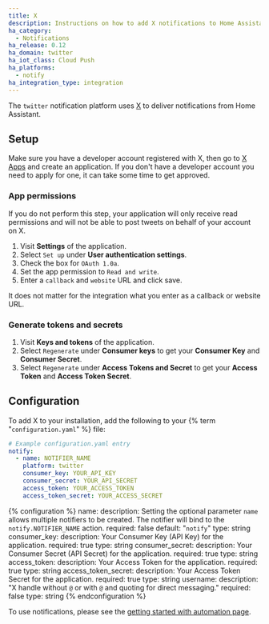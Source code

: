 ```yaml
---
title: X
description: Instructions on how to add X notifications to Home Assistant.
ha_category:
  - Notifications
ha_release: 0.12
ha_domain: twitter
ha_iot_class: Cloud Push
ha_platforms:
  - notify
ha_integration_type: integration
---
```


The `twitter` notification platform uses [X](https://twitter.com) to deliver notifications from Home Assistant.

## Setup

Make sure you have a developer account registered with X, then go to [X Apps](https://developer.twitter.com/en/portal/dashboard) and create an application. If you don't have a developer account you need to apply for one, it can take some time to get approved.

### App permissions

If you do not perform this step, your application will only receive read permissions and will not be able to post tweets on behalf of your account on X.

1. Visit **Settings** of the application.
2. Select `Set up` under **User authentication settings**.
3. Check the box for `OAuth 1.0a`.
4. Set the app permission to `Read and write`.
5. Enter a `callback` and `website` URL and click save.

It does not matter for the integration what you enter as a callback or website URL.

### Generate tokens and secrets

1. Visit **Keys and tokens** of the application.
2. Select `Regenerate` under **Consumer keys** to get your **Consumer Key** and **Consumer Secret**.
3. Select `Regenerate` under **Access Tokens and Secret** to get your **Access Token** and **Access Token Secret**.

## Configuration

To add X to your installation, add the following to your {% term "`configuration.yaml`" %} file:

```yaml
# Example configuration.yaml entry
notify:
  - name: NOTIFIER_NAME
    platform: twitter
    consumer_key: YOUR_API_KEY
    consumer_secret: YOUR_API_SECRET
    access_token: YOUR_ACCESS_TOKEN
    access_token_secret: YOUR_ACCESS_SECRET
```

{% configuration %}
name:
  description: Setting the optional parameter `name` allows multiple notifiers to be created. The notifier will bind to the `notify.NOTIFIER_NAME` action.
  required: false
  default: "`notify`"
  type: string
consumer_key:
  description: Your Consumer Key (API Key) for the application.
  required: true
  type: string
consumer_secret:
  description: Your Consumer Secret (API Secret) for the application.
  required: true
  type: string
access_token:
  description: Your Access Token for the application.
  required: true
  type: string
access_token_secret:
  description: Your Access Token Secret for the application.
  required: true
  type: string
username:
  description: "X handle without `@` or with `@` and quoting for direct messaging."
  required: false
  type: string
{% endconfiguration %}

To use notifications, please see the [getting started with automation page](/getting-started/automation/).
